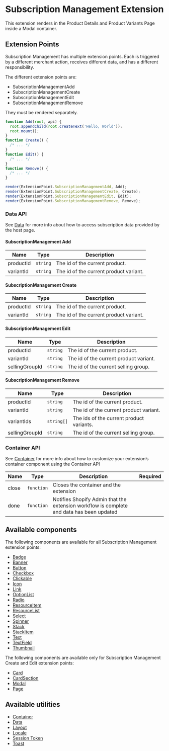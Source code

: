 # Subscription Management Extension

This extension renders in the Product Details and Product Variants Page inside a Modal container.

## Extension Points

Subscription Management has multiple extension points. Each is triggered by a different merchant action, receives different data, and has a different responsibility.

The different extension points are:

- SubscriptionManagementAdd
- SubscriptionManagementCreate
- SubscriptionManagementEdit
- SubscriptionManagementRemove

They must be rendered separately.

```js
function Add(root, api) {
  root.appendChild(root.createText('Hello, World'));
  root.mount();
}
function Create() {
  /* ... */
}
function Edit() {
  /* ... */
}
function Remove() {
  /* ... */
}

render(ExtensionPoint.SubscriptionManagementAdd, Add);
render(ExtensionPoint.SubscriptionManagementCreate, Create);
render(ExtensionPoint.SubscriptionManagementEdit, Edit);
render(ExtensionPoint.SubscriptionManagementRemove, Remove);
```

### Data API

See [Data](../../Utilities/Data.md) for more info about how to access subscription data provided by the host page.

#### SubscriptionManagement Add

| Name      | Type     | Description                            |
| --------- | -------- | -------------------------------------- |
| productId | `string` | The id of the current product.         |
| variantId | `string` | The id of the current product variant. |

#### SubscriptionManagement Create

| Name      | Type     | Description                            |
| --------- | -------- | -------------------------------------- |
| productId | `string` | The id of the current product.         |
| variantId | `string` | The id of the current product variant. |

#### SubscriptionManagement Edit

| Name           | Type     | Description                            |
| -------------- | -------- | -------------------------------------- |
| productId      | `string` | The id of the current product.         |
| variantId      | `string` | The id of the current product variant. |
| sellingGroupId | `string` | The id of the current selling group.   |

#### SubscriptionManagement Remove

| Name           | Type       | Description                              |
| -------------- | ---------- | ---------------------------------------- |
| productId      | `string`   | The id of the current product.           |
| variantId      | `string`   | The id of the current product variant.   |
| variantIds     | `string[]` | The ids of the current product variants. |
| sellingGroupId | `string`   | The id of the current selling group.     |

### Container API

See [Container](../../Utilities/Container.md) for more info about how to customize your extension’s container component using the Container API

| Name  | Type       | Description                                                                              | Required |
| ----- | ---------- | ---------------------------------------------------------------------------------------- | -------- |
| close | `function` | Closes the container and the extension                                                   |          |
| done  | `function` | Notifies Shopify Admin that the extension workflow is complete and data has been updated |          |

## Available components

The following components are available for all Subscription Management extension points:

- [Badge](../../Components/Badge.md)
- [Banner](../../Components/Banner.md)
- [Button](../../Components/Button.md)
- [Checkbox](../../Components/Checkbox.md)
- [Clickable](../../Components/Clickable.md)
- [Icon](../../Components/Icon.md)
- [Link](../../Components/Link.md)
- [OptionList](../../Components/OptionList.md)
- [Radio](../../Components/Radio.md)
- [ResourceItem](../../Components/ResourceItem.md)
- [ResourceList](../../Components/ResourceList.md)
- [Select](../../Components/Select.md)
- [Spinner](../../Components/Spinner.md)
- [Stack](../../Components/Stack.md)
- [StackItem](../../Components/StackItem.md)
- [Text](../../Components/Text.md)
- [TextField](../../Components/TextField.md)
- [Thumbnail](../../Components/Thumbnail.md)

The following components are available only for Subscription Management Create and Edit extension points:

- [Card](../../Components/Card.md)
- [CardSection](../../Components/CardSection.md)
- [Modal](../../Components/Modal.md)
- [Page](../../Components/Page.md)

## Available utilities

- [Container](../../Utilities/Container.md)
- [Data](../../Utilities/Data.md)
- [Layout](../../Utilities/Layout.md)
- [Locale](../../Utilities/Locale.md)
- [Session Token](../../Utilities/SessionToken.md)
- [Toast](../../Utilities/Toast.md)
